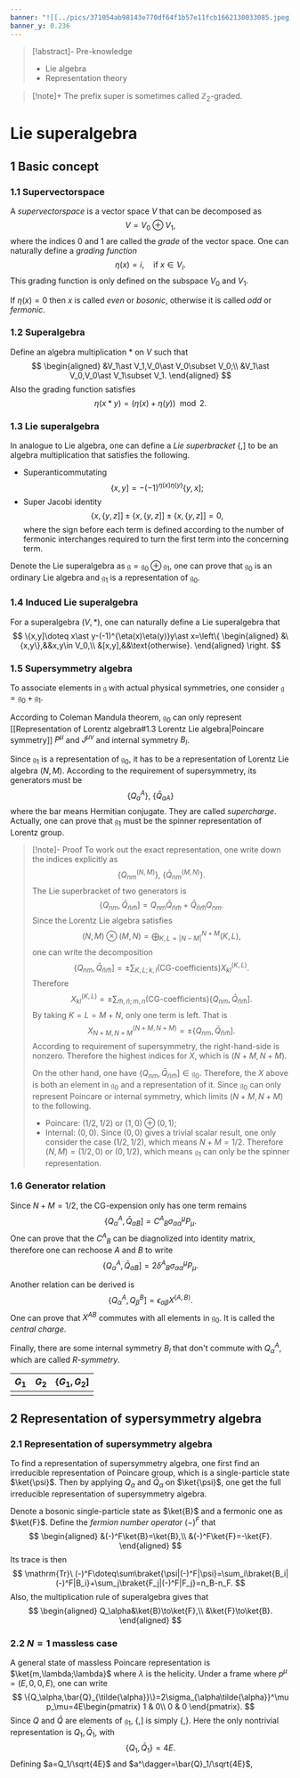 ```yaml
---
banner: "![[../pics/371054ab98143e770df64f1b57e11fcb1662130033085.jpeg]]"
banner_y: 0.236
---
```


>[!abstract]- Pre-knowledge
>- Lie algebra
>- Representation theory

>[!note]+
>The prefix super is sometimes called $\mathbb{Z}_2$-graded.

# Lie superalgebra
## 1 Basic concept
### 1.1 Supervectorspace
A *supervectorspace* is a vector space $V$ that can be decomposed as
$$
V=V_0\oplus V_1,
$$
where the indices $0$ and $1$ are called the *grade* of the vector space. One can naturally define a *grading function*
$$
\eta(x)=i,\quad\text{if}\ x\in V_i.
$$
This grading function is only defined on the subspace $V_0$ and $V_1$.

If $\eta(x)=0$ then $x$ is called *even* or *bosonic*, otherwise it is called *odd* or *fermonic*.

### 1.2 Superalgebra
Define an algebra multiplication $\ast$ on $V$ such that
$$
\begin{aligned}
&V_1\ast V_1,V_0\ast V_0\subset V_0;\\
&V_1\ast V_0,V_0\ast V_1\subset V_1.
\end{aligned}
$$
Also the grading function satisfies
$$
\eta(x\ast y)=(\eta(x)+\eta(y))\mod2.
$$

### 1.3 Lie superalgebra
In analogue to Lie algebra, one can define a *Lie superbracket* $\{,]$ to be an algebra multiplication that satisfies the following.
- Superanticommutating
$$
\{x,y]=-(-1)^{\eta(x)\eta(y)}\{y,x];
$$
- Super Jacobi identity$$
\{x,\{y,z]]\pm\{x,\{y,z]]\pm\{x,\{y,z]]=0,
$$where the sign before each term is defined according to the number of fermonic interchanges required to turn the first term into the concerning term.

Denote the Lie superalgebra as $\mathfrak{g}=\mathfrak{g}_0\oplus\mathfrak{g}_1$, one can prove that $\mathfrak{g}_0$ is an ordinary Lie algebra and $\mathfrak{g}_1$ is a representation of $\mathfrak{g}_0$.

### 1.4 Induced Lie superalgebra
For a superalgebra $(V,\ast)$, one can naturally define a Lie superalgebra that
$$
\{x,y]\doteq x\ast y-(-1)^{\eta(x)\eta(y)}y\ast x=\left\{
\begin{aligned}
&\{x,y\},&&x,y\in V_0,\\
&[x,y],&&\text{otherwise}.
\end{aligned}
\right.
$$

### 1.5 Supersymmetry algebra
To associate elements in $\mathfrak{g}$ with actual physical symmetries, one consider $\mathfrak{g}=\mathfrak{g}_0+\mathfrak{g}_1$.

According to Coleman Mandula theorem, $\mathfrak{g}_0$ can only represent [[Representation of Lorentz algebra#1.3 Lorentz Lie algebra|Poincare symmetry]] $P^\mu$ and $J^{\mu\nu}$ and internal symmetry $B_l$.

Since $\mathfrak{g}_1$ is a representation of $\mathfrak{g}_0$, it has to be a representation of Lorentz Lie algebra $(N,M)$. According to the requirement of supersymmetry, its generators must be
$$
\{Q_a{}^A\},\ \{\bar{Q}_{aA}\}
$$
where the bar means Hermitian conjugate. They are called *supercharge*. Actually, one can prove that $\mathfrak{g}_1$ must be the spinner representation of Lorentz group.

>[!note]- Proof
>To work out the exact representation, one write down the indices explicitly as
>$$
>\{Q_{nm}^{(N,M)}\},\ \{\bar{Q}_{nm}^{(M,N)}\}.
>$$
>The Lie superbracket of two generators is
>$$
>\{Q_{nm},\bar{Q}_{\tilde{n}\tilde{m}}]=Q_{nm}\bar{Q}_{\tilde{n}\tilde{m}}+\bar{Q}_{\tilde{n}\tilde{m}}Q_{nm}.
>$$
>Since the Lorentz Lie algebra satisfies
>$$
>(N,M)\otimes(M,N)=\bigoplus_{K,L=|N-M|}^{N+M}(K,L),
>$$
>one can write the decomposition
>$$
>\{Q_{nm},\bar{Q}_{\tilde{n}\tilde{m}}]=\pm\sum_{K,L;k,l}(\text{CG-coefficients})X^{(K,L)}_{kl}.
>$$
>Therefore
>$$
>X^{(K,L)}_{kl}=\pm\sum_{\tilde{m},\tilde{n};m,n}(\text{CG-coefficients})\{Q_{nm},\bar{Q}_{\tilde{n}\tilde{m}}].
>$$
>By taking $K=L=M+N$, only one term is left. That is
>$$
>X^{(N+M,N+M)}_{N+M,N+M}=\pm\{Q_{nm},\bar{Q}_{\tilde{n}\tilde{m}}].
>$$
>According to requirement of supersymmetry, the right-hand-side is nonzero. Therefore the highest indices for $X$, which is $(N+M,N+M)$.
>
>On the other hand, one have $\{Q_{nm},\bar{Q}_{\tilde{n}\tilde{m}}]\in\mathfrak{g}_0$. Therefore, the $X$ above is both an element in $\mathfrak{g}_0$ and a representation of it. Since $\mathfrak{g}_0$ can only represent Poincare or internal symmetry, which limits $(N+M,N+M)$ to the following.
>- Poincare: $(1/2,1/2)$ or $(1,0)\oplus(0,1)$;
>- Internal: $(0,0)$.
Since $(0,0)$ gives a trivial scalar result, one only consider the case $(1/2,1/2)$, which means $N+M=1/2$. Therefore $(N,M)=(1/2,0)\text{ or }(0,1/2)$, which means $\mathfrak{g}_1$ can only be the spinner representation.

### 1.6 Generator relation
Since $N+M=1/2$, the CG-expension only has one term remains
$$
\{Q_\alpha{}^A,\bar{Q}_{\tilde{\alpha}B}]=C^A{}_B\sigma_{\alpha\tilde{\alpha}}^\mu P_\mu.
$$
One can prove that the $C^A{}_B$ can be diagnolized into identity matrix, therefore one can rechoose $A$ and $B$ to write
$$
\{Q_\alpha{}^A,\bar{Q}_{\tilde{\alpha}B}]=2\delta^A{}_B\sigma_{\alpha\tilde{\alpha}}^\mu P_\mu.
$$

Another relation can be derived is
$$
\{Q_\alpha{}^A,Q_{\beta}{}^B]=\epsilon_{\alpha\beta}X^{(A,B)}.
$$
One can prove that $X^{AB}$ commutes with all elements in $\mathfrak{g}_0$. It is called the *central charge*.

Finally, there are some internal symmetry $B_l$ that don't commute with $Q_\alpha{}^A$, which are called *$R$-symmetry*.

| $G_1$ | $G_2$ | $\{G_1,G_2]$ |
| ----- | ----- | ------------ |
|       |       |              |

## 2 Representation of sypersymmetry algebra
### 2.1 Representation of supersymmetry algebra
To find a representation of supersymmetry algebra, one first find an irreducible representation of Poincare group, which is a single-particle state $\ket{\psi}$. Then by applying $Q_\alpha$ and $\bar{Q}_{\tilde{\alpha}}$ on $\ket{\psi}$, one get the full irreducible representation of supersymmetry algebra.

Denote a bosonic single-particle state as $\ket{B}$ and a fermonic one as $\ket{F}$. Define the *fermion number operator* $(-)^F$ that
$$
\begin{aligned}
&(-)^F\ket{B}=\ket{B},\\
&(-)^F\ket{F}=-\ket{F}.
\end{aligned}
$$
Its trace is then
$$
\mathrm{Tr}\ (-)^F\doteq\sum\braket{\psi|(-)^F|\psi}=\sum_i\braket{B_i|(-)^F|B_i}+\sum_j\braket{F_j|(-)^F|F_j}=n_B-n_F.
$$
Also, the multiplication rule of superalgebra gives that
$$
\begin{aligned}
Q_\alpha&\ket{B}\to\ket{F},\\
&\ket{F}\to\ket{B}.
\end{aligned}
$$

### 2.2 $N=1$ massless case
A general state of massless Poincare representation is $\ket{m,\lambda;\lambda}$ where $\lambda$ is the helicity. Under a frame where $p^\mu=(E,0,0,E)$, one can write
$$
\{Q_\alpha,\bar{Q}_{\tilde{\alpha}}\}=2\sigma_{\alpha\tilde{\alpha}}^\mu p_\mu=4E\begin{pmatrix}
1 & 0\\
0 & 0
\end{pmatrix}.
$$
Since $Q$ and $\bar{Q}$ are elements of $\mathfrak{g}_1$, $\{,]$ is simply $\{,\}$. Here the only nontrivial representation is $Q_1,\bar{Q}_1$, with
$$
\{Q_1,\bar{Q}_1\}=4E.
$$
Defining $a=Q_1/\sqrt{4E}$ and $a^\dagger=\bar{Q}_1/\sqrt{4E}$,
